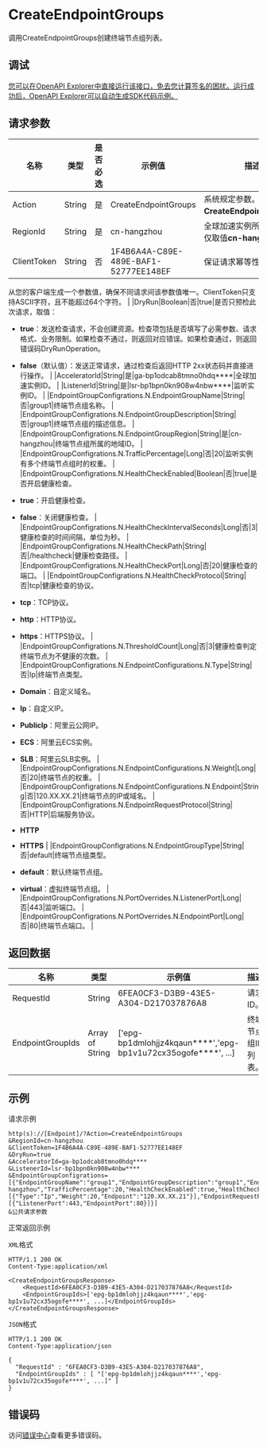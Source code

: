 # CreateEndpointGroups

调用CreateEndpointGroups创建终端节点组列表。

## 调试

[您可以在OpenAPI Explorer中直接运行该接口，免去您计算签名的困扰。运行成功后，OpenAPI Explorer可以自动生成SDK代码示例。](https://api.aliyun.com/#product=Ga&api=CreateEndpointGroups&type=RPC&version=2019-11-20)

## 请求参数

|名称|类型|是否必选|示例值|描述|
|--|--|----|---|--|
|Action|String|是|CreateEndpointGroups|系统规定参数。取值：**CreateEndpointGroups**。 |
|RegionId|String|是|cn-hangzhou|全球加速实例所属地域ID，仅取值**cn-hangzhou**。 |
|ClientToken|String|否|1F4B6A4A-C89E-489E-BAF1-52777EE148EF|保证请求幂等性。

 从您的客户端生成一个参数值，确保不同请求间该参数值唯一。ClientToken只支持ASCII字符，且不能超过64个字符。 |
|DryRun|Boolean|否|true|是否只预检此次请求，取值：

 -   **true**：发送检查请求，不会创建资源。检查项包括是否填写了必需参数、请求格式、业务限制。如果检查不通过，则返回对应错误。如果检查通过，则返回错误码DryRunOperation。
-   **false**（默认值）：发送正常请求，通过检查后返回HTTP 2xx状态码并直接进行操作。 |
|AcceleratorId|String|是|ga-bp1odcab8tmno0hdq\*\*\*\*|全球加速实例ID。 |
|ListenerId|String|是|lsr-bp1bpn0kn908w4nbw\*\*\*\*|监听实例ID。 |
|EndpointGroupConfigrations.N.EndpointGroupName|String|否|group1|终端节点组名称。 |
|EndpointGroupConfigrations.N.EndpointGroupDescription|String|否|group1|终端节点组的描述信息。 |
|EndpointGroupConfigrations.N.EndpointGroupRegion|String|是|cn-hangzhou|终端节点组所属的地域ID。 |
|EndpointGroupConfigrations.N.TrafficPercentage|Long|否|20|监听实例有多个终端节点组时的权重。 |
|EndpointGroupConfigrations.N.HealthCheckEnabled|Boolean|否|true|是否开启健康检查。

 -   **true**：开启健康检查。
-   **false**：关闭健康检查。 |
|EndpointGroupConfigrations.N.HealthCheckIntervalSeconds|Long|否|3|健康检查的时间间隔，单位为秒。 |
|EndpointGroupConfigrations.N.HealthCheckPath|String|否|/healthcheck|健康检查路径。 |
|EndpointGroupConfigrations.N.HealthCheckPort|Long|否|20|健康检查的端口。 |
|EndpointGroupConfigrations.N.HealthCheckProtocol|String|否|tcp|健康检查的协议。

 -   **tcp**：TCP协议。
-   **http**：HTTP协议。
-   **https**：HTTPS协议。 |
|EndpointGroupConfigrations.N.ThresholdCount|Long|否|3|健康检查判定终端节点为不健康的次数。 |
|EndpointGroupConfigrations.N.EndpointConfigurations.N.Type|String|否|Ip|终端节点类型。

 -   **Domain**：自定义域名。
-   **Ip**：自定义IP。
-   **PublicIp**：阿里云公网IP。
-   **ECS**：阿里云ECS实例。
-   **SLB**：阿里云SLB实例。 |
|EndpointGroupConfigrations.N.EndpointConfigurations.N.Weight|Long|否|20|终端节点的权重。 |
|EndpointGroupConfigrations.N.EndpointConfigurations.N.Endpoint|String|否|120.XX.XX.21|终端节点的IP或域名。 |
|EndpointGroupConfigrations.N.EndpointRequestProtocol|String|否|HTTP|后端服务协议。

 -   **HTTP**
-   **HTTPS** |
|EndpointGroupConfigrations.N.EndpointGroupType|String|否|default|终端节点组类型。

 -   **default**：默认终端节点组。
-   **virtual**：虚拟终端节点组。 |
|EndpointGroupConfigrations.N.PortOverrides.N.ListenerPort|Long|否|443|监听端口。 |
|EndpointGroupConfigrations.N.PortOverrides.N.EndpointPort|Long|否|80|终端节点端口。 |

## 返回数据

|名称|类型|示例值|描述|
|--|--|---|--|
|RequestId|String|6FEA0CF3-D3B9-43E5-A304-D217037876A8|请求ID。 |
|EndpointGroupIds|Array of String|\['epg-bp1dmlohjjz4kqaun\*\*\*\*','epg-bp1v1u72cx35ogofe\*\*\*\*', ...\]|终端节点组ID列表。 |

## 示例

请求示例

```
http(s)://[Endpoint]/?Action=CreateEndpointGroups
&RegionId=cn-hangzhou
&ClientToken=1F4B6A4A-C89E-489E-BAF1-52777EE148EF
&DryRun=true
&AcceleratorId=ga-bp1odcab8tmno0hdq****
&ListenerId=lsr-bp1bpn0kn908w4nbw****
&EndpointGroupConfigrations=[{"EndpointGroupName":"group1","EndpointGroupDescription":"group1","EndpointGroupRegion":"cn-hangzhou","TrafficPercentage":20,"HealthCheckEnabled":true,"HealthCheckIntervalSeconds":3,"HealthCheckPath":"/healthcheck","HealthCheckPort":20,"HealthCheckProtocol":"tcp","ThresholdCount":3,"EndpointConfigurations":[{"Type":"Ip","Weight":20,"Endpoint":"120.XX.XX.21"}],"EndpointRequestProtocol":"HTTP","EndpointGroupType":"default","PortOverrides":[{"ListenerPort":443,"EndpointPort":80}]}]
&公共请求参数
```

正常返回示例

`XML`格式

```
HTTP/1.1 200 OK
Content-Type:application/xml

<CreateEndpointGroupsResponse>
    <RequestId>6FEA0CF3-D3B9-43E5-A304-D217037876A8</RequestId>
    <EndpointGroupIds>['epg-bp1dmlohjjz4kqaun****','epg-bp1v1u72cx35ogofe****', ...]</EndpointGroupIds>
</CreateEndpointGroupsResponse>
```

`JSON`格式

```
HTTP/1.1 200 OK
Content-Type:application/json

{
  "RequestId" : "6FEA0CF3-D3B9-43E5-A304-D217037876A8",
  "EndpointGroupIds" : [ "['epg-bp1dmlohjjz4kqaun****','epg-bp1v1u72cx35ogofe****', ...]" ]
}
```

## 错误码

访问[错误中心](https://error-center.alibabacloud.com/status/product/Ga)查看更多错误码。

